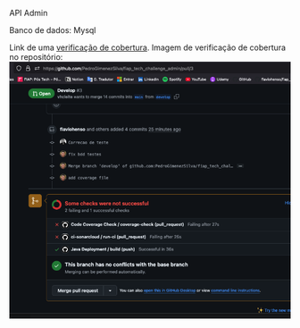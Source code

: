 API Admin

Banco de dados: Mysql

Link de
uma [verificação de cobertura](https://github.com/PedroGimenezSilva/fiap_tech_challenge_admin/actions/runs/12193386444/job/34015557897?pr=3).
Imagem de verificação de cobertura no repositório:
![alt text](Documents/evidencia_cobertura_1.png)
